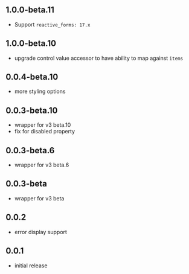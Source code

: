 ## 1.0.0-beta.11

* Support `reactive_forms: 17.x`

## 1.0.0-beta.10

* upgrade control value accessor to have ability to map against `items`

## 0.0.4-beta.10

* more styling options

## 0.0.3-beta.10

* wrapper for v3 beta.10
* fix for disabled property

## 0.0.3-beta.6

* wrapper for v3 beta.6

## 0.0.3-beta

* wrapper for v3 beta

## 0.0.2

* error display support

## 0.0.1

* initial release
